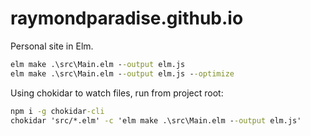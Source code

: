 # raymondparadise.github.io
Personal site in Elm.

```cmd
elm make .\src\Main.elm --output elm.js
elm make .\src\Main.elm --output elm.js --optimize
```

Using chokidar to watch files, run from project root:
```cmd
npm i -g chokidar-cli
chokidar 'src/*.elm' -c 'elm make .\src\Main.elm --output elm.js'
```
